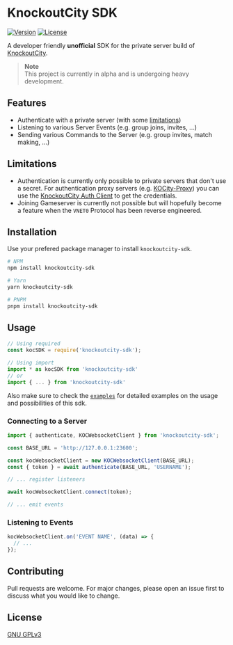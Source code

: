 # KnockoutCity SDK

[![Version](https://img.shields.io/npm/v/knockoutcity-sdk.svg)](https://www.npmjs.com/package/knockoutcity-sdk)
[![License](https://img.shields.io/npm/l/knockoutcity-sdk.svg)](https://github.com/tandashi/KnockoutCity-SDK/blob/main/LICENSE)

A developer friendly **unofficial** SDK for the private server build of [KnockoutCity](https://www.knockoutcity.com/private-server-edition).

> **Note**  
> This project is currently in alpha and is undergoing heavy development.

## Features

- Authenticate with a private server (with some [limitations](#limitations))
- Listening to various Server Events (e.g. group joins, invites, ...)
- Sending various Commands to the Server (e.g. group invites, match making, ...)

## Limitations

- Authentication is currently only possible to private servers that don't use a secret. For authentication proxy servers (e.g. [KOCity-Proxy](https://github.com/Ipmake/KOCity-Proxy)) you can use the [KnockoutCity Auth Client](https://github.com/Tandashi/KnockoutCity-Auth-Client) to get the credentials.
- Joining Gameserver is currently not possible but will hopefully become a feature when the `VNET0` Protocol has been reverse engineered.

## Installation

Use your prefered package manager to install `knockoutcity-sdk`.

```bash
# NPM
npm install knockoutcity-sdk

# Yarn
yarn knockoutcity-sdk

# PNPM
pnpm install knockoutcity-sdk
```

## Usage

```typescript
// Using required
const kocSDK = require('knockoutcity-sdk');

// Using import
import * as kocSDK from 'knockoutcity-sdk'
// or
import { ... } from 'knockoutcity-sdk'
```

Also make sure to check the [`examples`](examples) for detailed examples on the usage and possibilities of this sdk.

### Connecting to a Server

```typescript
import { authenticate, KOCWebsocketClient } from 'knockoutcity-sdk';

const BASE_URL = 'http://127.0.0.1:23600';

const kocWebsocketClient = new KOCWebsocketClient(BASE_URL);
const { token } = await authenticate(BASE_URL, 'USERNAME');

// ... register listeners

await kocWebsocketClient.connect(token);

// ... emit events
```

### Listening to Events

```typescript
kocWebsocketClient.on('EVENT NAME', (data) => {
  // ...
});
```

## Contributing

Pull requests are welcome. For major changes, please open an issue first to discuss what you would like to change.

## License

[GNU GPLv3](https://github.com/your-username/repo-name/blob/master/LICENSE)
